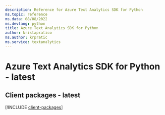 ```yaml
---
description: Reference for Azure Text Analytics SDK for Python
ms.topic: reference
ms.data: 08/08/2022
ms.devlang: python
title: Azure Text Analytics SDK for Python
author: kristapratico
ms.author: krpratic
ms.service: textanalytics
---
```

# Azure Text Analytics SDK for Python - latest

## Client packages - latest
[!INCLUDE [client-packages](text-analytics-client-index.md)]